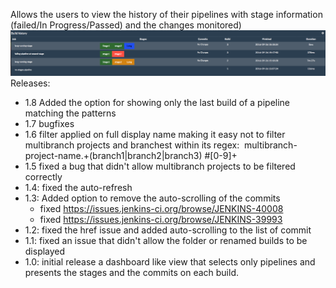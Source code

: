 
Allows the users to view the history of their pipelines with stage
information (failed/In Progress/Passed) and the changes monitored)  
![](docs/images/AggregatedPipeline.png)Releases:

-   1.8 Added the option for showing only the last build of a pipeline
    matching the patterns
-   1.7 bugfixes
-   1.6 filter applied on full display name making it easy not to filter
    multibranch projects and branchest within its regex:
     multibranch-project-name.+(branch1\|branch2\|branch3) \#\[0-9\]+  
     
-   1.5 fixed a bug that didn't allow multibranch projects to be
    filtered correctly
-   1.4: fixed the auto-refresh
-   1.3: Added option to remove the auto-scrolling of the commits 
    -   fixed <https://issues.jenkins-ci.org/browse/JENKINS-40008>
    -   fixed <https://issues.jenkins-ci.org/browse/JENKINS-39993>
-   1.2: fixed the href issue and added auto-scrolling to the list of
    commit
-   1.1: fixed an issue that didn't allow the folder or renamed builds
    to be displayed
-   1.0: initial release a dashboard like view that selects only
    pipelines and presents the stages and the commits on each build.
